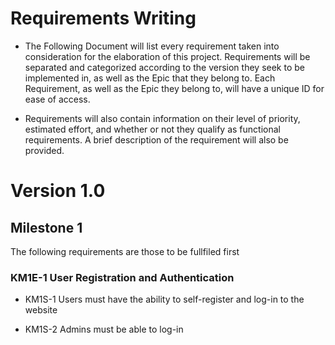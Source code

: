 
# Requirements Writing

* The Following Document will list every requirement taken into consideration for the elaboration of this project. Requirements will be separated and categorized according to the version they seek to be implemented in, as well as the Epic that they belong to. Each Requirement, as well as the Epic they belong to, will have a unique ID for ease of access. 

* Requirements will also contain information on their level of priority, estimated effort, and whether or not they qualify as functional requirements. A brief description of the requirement will also be provided.

# Version 1.0
## Milestone 1
The following requirements are those to be fullfiled first

### KM1E-1 User Registration and Authentication
* KM1S-1 Users must have the ability to self-register and log-in to the website
  
* KM1S-2 Admins must be able to log-in


